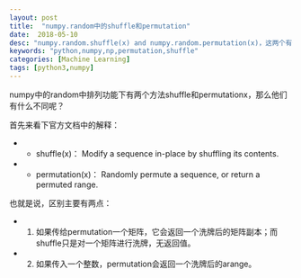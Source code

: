 ```yaml
---
layout: post
title:  "numpy.random中的shuffle和permutation"
date:  2018-05-10
desc: "numpy.random.shuffle(x) and numpy.random.permutation(x)，这两个有什么不同，或者说有什么关系？"
keywords: "python,numpy,np,permutation,shuffle"
categories: [Machine Learning]
tags: [python3,numpy]
---
```



numpy中的random中排列功能下有两个方法shuffle和permutationx，那么他们有什么不同呢？

首先来看下官方文档中的解释：
- - shuffle(x)：	Modify a sequence in-place by shuffling its contents.
- - permutation(x)：	Randomly permute a sequence, or return a permuted range.

也就是说，区别主要有两点：

- 1. 如果传给permutation一个矩阵，它会返回一个洗牌后的矩阵副本；而shuffle只是对一个矩阵进行洗牌，无返回值。
- 2. 如果传入一个整数，permutation会返回一个洗牌后的arange。